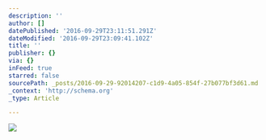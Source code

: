 ```yaml
---
description: ''
author: []
datePublished: '2016-09-29T23:11:51.291Z'
dateModified: '2016-09-29T23:09:41.102Z'
title: ''
publisher: {}
via: {}
inFeed: true
starred: false
sourcePath: _posts/2016-09-29-92014207-c1d9-4a05-854f-27b077bf3d61.md
_context: 'http://schema.org'
_type: Article

---
```

![](https://the-grid-user-content.s3-us-west-2.amazonaws.com/cf1fb203-d27e-4cb0-86da-72d8937e0dd7.jpg)